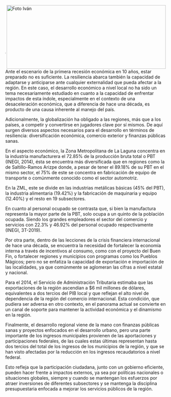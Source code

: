 <p>
   <a title="ir a Otras Publicaciones" href="http://www.trcimplan.gob.mx/autores/ivan-de-luna-aldape.html"><img class="img-responsive contenido-imagen" src="../imagenes/128/lic-ivan-de-luna-aldape-top2.png" align="right" alt="Foto Iván" width="500" height="200"></a>
</p>

</br></br></br></br></br></br></br></br>

---

Ante el escenario de la primera recesión económica en 10 años, estar preparado no es suficiente. La resiliencia abarca también la capacidad de adaptarse y anticiparse ante cualquier externalidad que pueda afectar a la región. En este caso, el desarrollo económico a nivel local no ha sido un tema necesariamente estudiado en cuanto a la capacidad de enfrentar impactos de esta índole, especialmente en el contexto de una desaceleración económica, que a diferencia de hace una década, es producto de una causa inherente al manejo del país.

Adicionalmente, la globalización ha obligado a las regiones, más que a los países, a competir y convertirse en jugadores clave por sí mismos. De aquí surgen diversos aspectos necesarios para el desarrollo en términos de resiliencia: diversificación económica, comercio exterior y finanzas públicas sanas.

En el aspecto económico, la Zona Metropolitana de La Laguna concentra en la industria manufacturera el 72.85% de la producción bruta total o PBT (INEGI, 2014), ésta se encuentra más diversificada que en regiones como la de Saltillo-Ramos Arizpe donde, a pesar de tener el 89.18% de su PBT en el mismo sector, el 75% de este se concentra en fabricación de equipo de transporte o comúnmente conocido como el sector automotriz.

En la ZML, este se divide en las industrias metálicas básicas (45% del PBT), la industria alimentaria (19.42%) y la fabricación de maquinaria y equipo (12.40%) y el resto en 19 subsectores.

En cuanto al personal ocupado se contrasta que, si bien la manufactura representa la mayor parte de la PBT, solo ocupa a un quinto de la población ocupada. Siendo los grandes empleadores el sector del comercio y servicios con 22.3% y 46.92% del personal ocupado respectivamente (INEGI, 3T-2019).

Por otra parte, dentro de las lecciones de la crisis financiera internacional de hace una década, se encuentra la necesidad de fortalecer la economía interna a través de incentivos al consumo, como con el proyecto del Buen Fin, o fortalecer regiones y municipios con programas como los Pueblos Mágicos; pero no se enfatiza la capacidad de exportación e importación de las localidades, ya que comúnmente se aglomeran las cifras a nivel estatal y nacional.

Para el 2014, el Servicio de Administración Tributaria estimaba que las exportaciones de la región ascendían a $6 mil millones de dólares, equivalentes a dos tercios del PIB local y que reflejan el alto nivel de dependencia de la región del comercio internacional. Esta condición, que pudiera ser adversa en otro contexto, en el panorama actual se convierte en un canal de soporte para mantener la actividad económica y el dinamismo en la región.

Finalmente, el desarrollo regional viene de la mano con finanzas públicas sanas y proyectos enfocados en el desarrollo urbano, pero una parte importante de los ingresos municipales provienen de las aportaciones y participaciones federales, de las cuales estas últimas representan hasta dos tercios del total de los ingresos de los municipios de la región, y que se han visto afectadas por la reducción en los ingresos recaudatorios a nivel federal.

Esto refleja que la participación ciudadana, junto con un gobierno eficiente, pueden hacer frente a impactos externos, ya sea por políticas nacionales o situaciones globales, siempre y cuando se mantengan los esfuerzos por atraer inversiones de diferentes subsectores y se mantenga la disciplina presupuestaria enfocada a mejorar los servicios públicos de la región.
